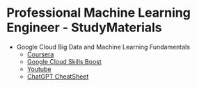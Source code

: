 # Professional Machine Learning Engineer - StudyMaterials

- Google Cloud Big Data and Machine Learning Fundamentals
    - [Coursera](https://www.coursera.org/learn/gcp-big-data-ml-fundamentals)
    - [Google Cloud Skills Boost](https://www.cloudskillsboost.google/course_templates/3)
    - [Youtube](https://www.youtube.com/playlist?list=PLtYQVzxMLm3k0TYSJtxiCdf2cReEdxLha)
    - [ChatGPT CheatSheet](/bigdata-and-ml-fundamentals.md)
